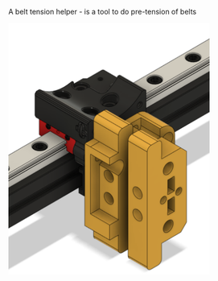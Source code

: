 A belt tension helper - is a tool to do pre-tension of belts

<img src="/printer_mods/MSA/V0-Belt-tension-helper/Images/Tension_tool_drawing.PNG" width="400">
